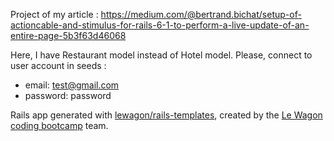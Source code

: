 Project of my article : https://medium.com/@bertrand.bichat/setup-of-actioncable-and-stimulus-for-rails-6-1-to-perform-a-live-update-of-an-entire-page-5b3f63d46068

Here, I have Restaurant model instead of Hotel model.
Please, connect to user account in seeds :
- email: test@gmail.com
- password: password

Rails app generated with [lewagon/rails-templates](https://github.com/lewagon/rails-templates/tree/no-update), created by the [Le Wagon coding bootcamp](https://www.lewagon.com) team.

